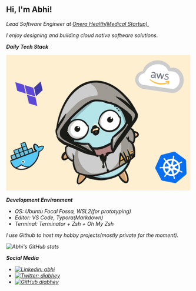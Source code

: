 <h2> Hi, I'm Abhi!</h2>
<p><em>Lead Software Engineer at <a href="https://www.onerahealth.com/">Onera Health(Medical Startup).</a>
  
I enjoy designing and building cloud native software solutions. </p>

**Daily Tech Stack**

<img src="tech-stack.png" alt="drawing" width="500"/>

**Development Environment**

* OS: Ubuntu Focal Fossa, WSL2(for prototyping)
* Editor: VS Code, Typora(Markdown)
* Terminal: Terminator + Zsh + Oh My Zsh


I use Github to host my hobby projects(mostly private for the moment).

![Abhi's GitHub stats](https://github-readme-stats.vercel.app/api?username=diabhey&count_private=true&show_icons=true&theme=radical)   

**Social Media**
* [![Linkedin: abhi](https://img.shields.io/badge/-abhimanyuselvan-blue?style=flat-square&logo=Linkedin&logoColor=white&link=https://www.linkedin.com/in/abhimanyuselvan/)](https://www.linkedin.com/in/abhimanyuselvan/)
* [![Twitter: diabhey](https://img.shields.io/twitter/follow/diabhey?style=social)](https://twitter.com/diabhey)
* [![GitHub diabhey](https://img.shields.io/github/followers/diabhey?label=follow&style=social)](https://github.com/diabhey)
